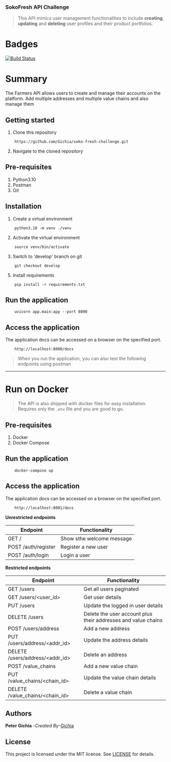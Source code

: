 ### SokoFresh API Challenge

> This API mimics user management functionalities to include **creating**, **updating** and **deleting** user profiles and their product portfolios.

# Badges
[![Build Status](https://github.com/Gichia/soko-fresh-challenge/actions/workflows/main.yml/badge.svg)](https://github.com/Gichia/soko-fresh-challenge/actions)


# Summary
The Farmers API allows users to create and manage their accounts on the platform. Add multiple addresses and multiple value chains and also manage them


Getting started
--------------------
1. Clone this repository
```
    https://github.com/Gichia/soko-fresh-challenge.git
```

2. Navigate to the cloned repository

Pre-requisites
----------------------
1. Python3.10
2. Postman
3. Git

Installation
---------------------------------
1. Create a virtual environment
```
    python3.10 -m venv ./venv
```

2. Activate the virtual environment
```
    source venv/bin/activate
```

3. Switch to 'develop' branch on git
```
    git checkout develop
```

5. Install requirements
```
    pip install -r requirements.txt
```

Run the application
---------------------------------
```
    uvicorn app.main:app --port 8000
```

Access the application
---------------------------------

The application docs can be accessed on a browser on the specified port.
```
    http://localhost:8000/docs
```

> When you run the application, you can also test the following endpoints using postman
-----------------------------------------------

# Run on Docker
> The API is also shipped with docker files for easy installation. Requires only the `.env` file and you are good to go.

Pre-requisites
----------------------
1. Docker
2. Docker Compose

Run the application
---------------------------------
```
    docker-compose up
```

Access the application
---------------------------------

The application docs can be accessed on a browser on the specified port.
```
    http://localhost:8001/docs
```

**Unrestricted endpoints**

| Endpoint | Functionality |
----------|---------------
GET / | Show sthe welcome message
POST /auth/register | Register a new user
POST /auth/login | Login a user

**Restricted endpoints**

Endpoint | Functionality
---------|---------------
GET /users | Get all users paginated
GET /users/&lt;user_id&gt; | Get user details
PUT /users | Update the logged in user details
DELETE /users | Delete the user account plus their addresses and value chains
POST /users/address | Add a new address
PUT /users/address/&lt;addr_id&gt; | Update the address details
DELETE /users/address/&lt;addr_id&gt; | Delete an address
POST /value_chains | Add a new value chain
PUT /value_chains/&lt;chain_id&gt; | Update the value chain details
DELETE /value_chains/&lt;chain_id&gt; | Delete a value chain


Authors
-----------------------------
**Peter Gichia** -_Created By_-[Gichia](https:/github.com/Gichia)

License
--------------------------
This project is licensed under the MIT license. See [LICENSE](https://github.com/Gichia/soko-fresh-challenge/blob/develop/LICENCE) for details.

